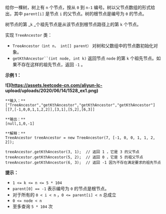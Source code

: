 给你一棵树，树上有 `n` 个节点，按从 `0` 到 `n-1` 编号。树以父节点数组的形式给出，其中 `parent[i]` 是节点 `i`
的父节点。树的根节点是编号为 `0` 的节点。

树节点的第 _`k` _个祖先节点是从该节点到根节点路径上的第 `k` 个节点。

实现 `TreeAncestor` 类：

  * `TreeAncestor（int n， int[] parent）` 对树和父数组中的节点数初始化对象。
  * `getKthAncestor``(int node, int k)` 返回节点 `node` 的第 `k` 个祖先节点。如果不存在这样的祖先节点，返回 `-1` 。



**示例 1：**

**![](https://assets.leetcode-cn.com/aliyun-lc-
upload/uploads/2020/06/14/1528_ex1.png)**

    
    
    **输入：**
    ["TreeAncestor","getKthAncestor","getKthAncestor","getKthAncestor"]
    [[7,[-1,0,0,1,1,2,2]],[3,1],[5,2],[6,3]]
    
    **输出：**
    [null,1,0,-1]
    
    **解释：**
    TreeAncestor treeAncestor = new TreeAncestor(7, [-1, 0, 0, 1, 1, 2, 2]);
    
    treeAncestor.getKthAncestor(3, 1);  // 返回 1 ，它是 3 的父节点
    treeAncestor.getKthAncestor(5, 2);  // 返回 0 ，它是 5 的祖父节点
    treeAncestor.getKthAncestor(6, 3);  // 返回 -1 因为不存在满足要求的祖先节点
    



**提示：**

  * `1 <= k <= n <= 5 * 104`
  * `parent[0] == -1` 表示编号为 `0` 的节点是根节点。
  * 对于所有的 `0 < i < n` ，`0 <= parent[i] < n` 总成立
  * `0 <= node < n`
  * 至多查询 `5 * 104` 次

